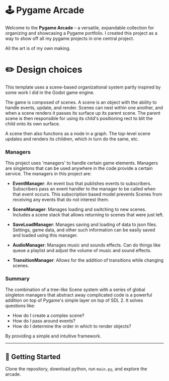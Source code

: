 # 🕹️ Pygame Arcade

Welcome to the **Pygame Arcade** – a versatile, expandable collection for organizing and showcasing a Pygame portfolio. I created this project as a way to show off all my pygame projects in one central project.

All the art is of my own making.

# ✏️ Design choices
This template uses a scene-based organizational system partly inspired by some work I did in the Godot game engine.

The game is composed of scenes. A scene is an object with the ability to handle events, update, and render. Scenes can nest within one another, and when a scene renders it passes its surface up its parent scene. The parent scene is then responsible for using its child's positioning rect to blit the child onto its own surface.

A scene then also functions as a node in a graph. The top-level scene updates and renders its children, which in turn do the same, etc.

### Managers

This project uses 'managers' to handle certain game elements. Managers are singletons that can be used anywhere in the code provide a certain service. The managers in this project are:

- **EventManager**: 
An event bus that publishes events to subscribers. Subscribers pass an event handler to the manager to be called when that event occurs. This subscription based model prevents Scenes from receiving any events that do not interest them.

- **SceneManager**: 
Manages loading and switching to new scenes. Includes a scene stack that allows returning to scenes that were just left.

- **SaveLoadManager**: 
Manages saving and loading of data to json files. Settings, game data, and other such information can be easily saved and loaded using this manager.

- **AudioManager**: 
Manages music and sounds effects. Can do things like queue a playlist and adjust the volume of music and sound effects.

- **TransitionManager**: 
Allows for the addition of transitions while changing scenes.

### Summary

The combination of a tree-like Scene system with a series of global singleton managers that abstract away complicated code is a powerful addition on top of Pygame's simple layer on top of SDL 2. It solves questions like:
- How do I create a complex scene?
- How do I pass around events?
- How do I determine the order in which to render objects?

By providing a simple and intuitive framework.

---

## 🚀 Getting Started

Clone the repository, download python, run `main.py`, and explore the arcade.

